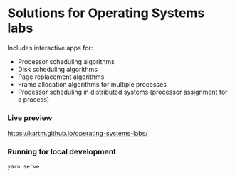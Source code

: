 # Solutions for Operating Systems labs

Includes interactive apps for:
- Processor scheduling algorithms
- Disk scheduling algorithms
- Page replacement algorithms
- Frame allocation algorithms for multiple processes
- Processor scheduling in distributed systems (processor assignment for a process)

### Live preview
https://kartm.github.io/operating-systems-labs/

### Running for local development
```
yarn serve
```
